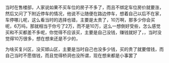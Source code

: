 当时在售楼部，人家说如果不买车位的房子不多了，而且不绑定车位房价就要涨，然后又问了下附近停车的情况，他说不让随便在路边停车，想着自己以后不在家，车停哪儿呢，这么看当时的选择也错，主要是太贵了，10万啊，那多少你会买呢，6万吗，那就相当于你亏了2万，而不是10万，这么一想倒好受些，怎么感觉买和不买都差不多呢，你觉得不应该买，主要是自己没钱，赚钱就好了，，当时没觉得10万很多，想在想来还是不少的，

为啥买复兴区，没买邯山区，主要是当时自己也没多少钱，买的贵了就要借钱，而自己当时不愿借钱，而且觉得桥洞也没所谓，现在想来都是小事罢了
